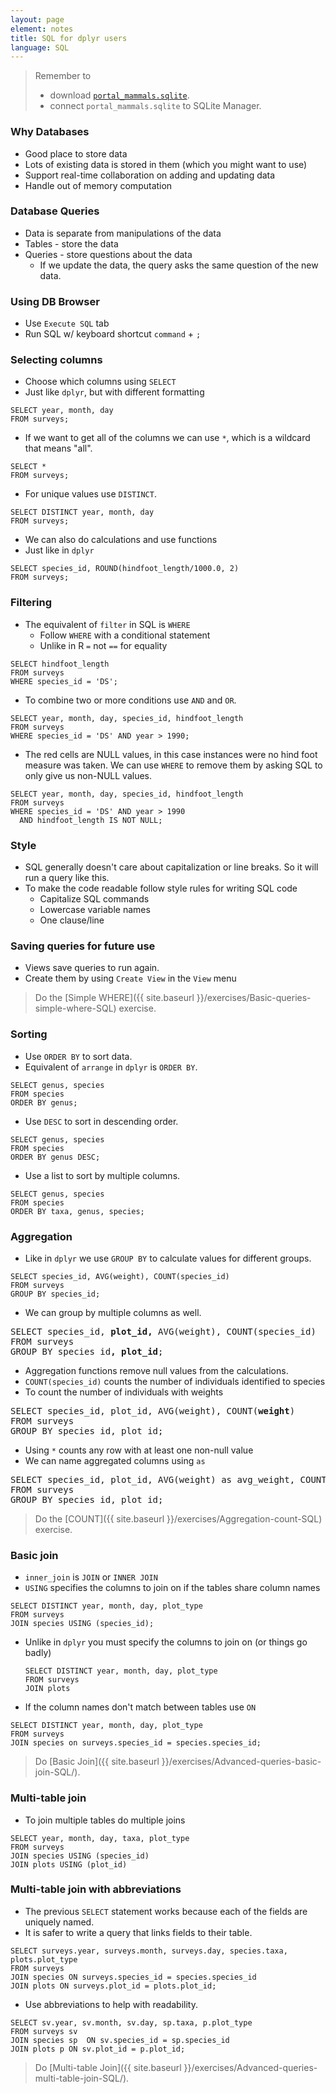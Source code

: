 ```yaml
---
layout: page
element: notes
title: SQL for dplyr users
language: SQL
---
```


> Remember to
>
> * download [`portal_mammals.sqlite`](https://ndownloader.figshare.com/files/2292171).
> * connect `portal_mammals.sqlite` to SQLite Manager.

### Why Databases

* Good place to store data
* Lots of existing data is stored in them (which you might want to use)
* Support real-time collaboration on adding and updating data
* Handle out of memory computation

### Database Queries

* Data is separate from manipulations of the data
* Tables - store the data
* Queries - store questions about the data
    * If we update the data, the query asks the same question of the new data.

### Using DB Browser

* Use `Execute SQL` tab
* Run SQL w/ keyboard shortcut `command` + `;`

### Selecting columns

* Choose which columns using `SELECT`
* Just like `dplyr`, but with different formatting

```
SELECT year, month, day
FROM surveys;
```

* If we want to get all of the columns we can use `*`, which is a wildcard that
means "all".

```
SELECT *
FROM surveys;
```

* For unique values use `DISTINCT`.

```
SELECT DISTINCT year, month, day
FROM surveys;
```

* We can also do calculations and use functions
* Just like in `dplyr`

```
SELECT species_id, ROUND(hindfoot_length/1000.0, 2)
FROM surveys;
```

### Filtering

* The equivalent of `filter` in SQL is `WHERE`
    * Follow `WHERE` with a conditional statement
    * Unlike in R `=` not `==` for equality

```
SELECT hindfoot_length
FROM surveys
WHERE species_id = 'DS';
```

* To combine two or more conditions use `AND` and `OR`.

```
SELECT year, month, day, species_id, hindfoot_length
FROM surveys
WHERE species_id = 'DS' AND year > 1990;
```

* The red cells are NULL values, in this case instances were no hind foot
  measure was taken. We can use `WHERE` to remove them by asking SQL to only
  give us non-NULL values.

```
SELECT year, month, day, species_id, hindfoot_length
FROM surveys
WHERE species_id = 'DS' AND year > 1990 
  AND hindfoot_length IS NOT NULL;
```

### Style

* SQL generally doesn't care about capitalization or line breaks. So it will run
a query like this.
* To make the code readable follow style rules for writing SQL code
    * Capitalize SQL commands
    * Lowercase variable names
	* One clause/line

### Saving queries for future use

* Views save queries to run again.
* Create them by using `Create View` in the `View` menu

> Do the [Simple WHERE]({{ site.baseurl }}/exercises/Basic-queries-simple-where-SQL) exercise.


### Sorting

* Use `ORDER BY` to sort data.
* Equivalent of `arrange` in `dplyr` is `ORDER BY`.

```
SELECT genus, species
FROM species
ORDER BY genus;
```

* Use `DESC` to sort in descending order.

```
SELECT genus, species
FROM species
ORDER BY genus DESC;
```

* Use a list to sort by multiple columns.

```
SELECT genus, species
FROM species
ORDER BY taxa, genus, species;
```


### Aggregation

* Like in `dplyr` we use `GROUP BY` to calculate values for different groups.

```
SELECT species_id, AVG(weight), COUNT(species_id)
FROM surveys
GROUP BY species_id;
```

* We can group by multiple columns as well.

<pre>
SELECT species_id, <b>plot_id,</b> AVG(weight), COUNT(species_id)
FROM surveys
GROUP BY species_id<b>, plot_id</b>;
</pre>

* Aggregation functions remove null values from the calculations.
* `COUNT(species_id)` counts the number of individuals identified to species
* To count the number of individuals with weights

<pre>
SELECT species_id, plot_id, AVG(weight), COUNT(<b>weight</b>)
FROM surveys
GROUP BY species_id, plot_id;
</pre>

* Using `*` counts any row with at least one non-null value
* We can name aggregated columns using `as`

<pre>
SELECT species_id, plot_id, AVG(weight) as avg_weight, COUNT(weight) as num_indiv
FROM surveys
GROUP BY species_id, plot_id;
</pre>

> Do the [COUNT]({{ site.baseurl }}/exercises/Aggregation-count-SQL) exercise.


### Basic join

* `inner_join` is `JOIN` or `INNER JOIN`
* `USING` specifies the columns to join on if the tables share column names

```
SELECT DISTINCT year, month, day, plot_type 
FROM surveys
JOIN species USING (species_id);
```

* Unlike in `dplyr` you must specify the columns to join on (or things go badly)

    ```
    SELECT DISTINCT year, month, day, plot_type
    FROM surveys
    JOIN plots
    ```

* If the column names don't match between tables use `ON`

```
SELECT DISTINCT year, month, day, plot_type 
FROM surveys
JOIN species on surveys.species_id = species.species_id;
```

> Do [Basic Join]({{ site.baseurl }}/exercises/Advanced-queries-basic-join-SQL/).

### Multi-table join

* To join multiple tables do multiple joins

```
SELECT year, month, day, taxa, plot_type
FROM surveys
JOIN species USING (species_id)
JOIN plots USING (plot_id)
```

### Multi-table join with abbreviations

* The previous `SELECT` statement works because each of the fields are uniquely named.
* It is safer to write a query that links fields to their table. 

```
SELECT surveys.year, surveys.month, surveys.day, species.taxa, plots.plot_type
FROM surveys
JOIN species ON surveys.species_id = species.species_id
JOIN plots ON surveys.plot_id = plots.plot_id;
```

* Use abbreviations to help with readability.

```
SELECT sv.year, sv.month, sv.day, sp.taxa, p.plot_type
FROM surveys sv
JOIN species sp  ON sv.species_id = sp.species_id
JOIN plots p ON sv.plot_id = p.plot_id;
```

> Do [Multi-table Join]({{ site.baseurl }}/exercises/Advanced-queries-multi-table-join-SQL/).
